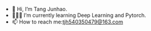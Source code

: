 - 👋 Hi, I’m Tang Junhao.
- 👨🏻‍💻 I’m currently learning Deep Learning and Pytorch.
- 📫 How to reach me:tjh540350479@163.com

<!---
tangjunhao518/tangjunhao518 is a ✨ special ✨ repository because its `README.md` (this file) appears on your GitHub profile.
You can click the Preview link to take a look at your changes.
--->
